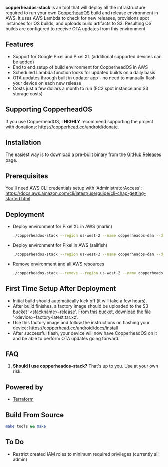 <b>copperheados-stack</b> is an tool that will deploy all the infrastructure required to run your own [CopperheadOS](https://copperhead.co/android/) build and release environment in AWS. It uses AWS Lambda to check for new releases, provisions spot instances for OS builds, and uploads build artifacts to S3. Resulting OS builds are configured to receive OTA updates from this environment.

## Features
* Support for Google Pixel and Pixel XL (additional supported devices can be added)
* End to end setup of build environment for CopperheadOS in AWS
* Scheduled Lambda function looks for updated builds on a daily basis
* OTA updates through built in updater app - no need to manually flash your device on each new release
* Costs just a few dollars a month to run (EC2 spot instance and S3 storage costs)

## Supporting CopperheadOS
If you use CopperheadOS, I <b>HIGHLY</b> recommend supporting the project with donations: https://copperhead.co/android/donate. 

## Installation
The easiest way is to download a pre-built binary from the [GitHub Releases](https://github.com/dan-v/copperheados-stack/releases) page.

## Prerequisites
You'll need AWS CLI credentials setup with 'AdministratorAccess': https://docs.aws.amazon.com/cli/latest/userguide/cli-chap-getting-started.html

## Deployment
* Deploy environment for Pixel XL in AWS (marlin)

    ```sh
    ./copperheados-stack --region us-west-2 --name copperheados-dan --device marlin
    ```

* Deploy environment for Pixel in AWS (sailfish)

    ```sh
    ./copperheados-stack --region us-west-2 --name copperheados-dan --device sailfish
    ```

* Remove environment and all AWS resources

    ```sh
    ./copperheados-stack --remove --region us-west-2 --name copperheados-dan
    ```

## First Time Setup After Deployment
* Initial build should automatically kick off (it will take a few hours).
* After build finishes, a factory image should be uploaded to the S3 bucket '\<stackname>-release'. From this bucket, download the file '\<device>-factory-latest.tar.xz'. 
* Use this factory image and follow the instructions on flashing your device: https://copperhead.co/android/docs/install
* After successful flash, your device will now have CopperheadOS on it and be able to perform OTA updates going forward.

## FAQ
1. <b>Should I use copperheados-stack?</b> That's up to you. Use at your own risk.

## Powered by
* [Terraform](https://www.terraform.io/) 

## Build From Source

  ```sh
  make tools && make
  ```

## To Do
* Restrict created IAM roles to minimum required privileges (currently all admin)